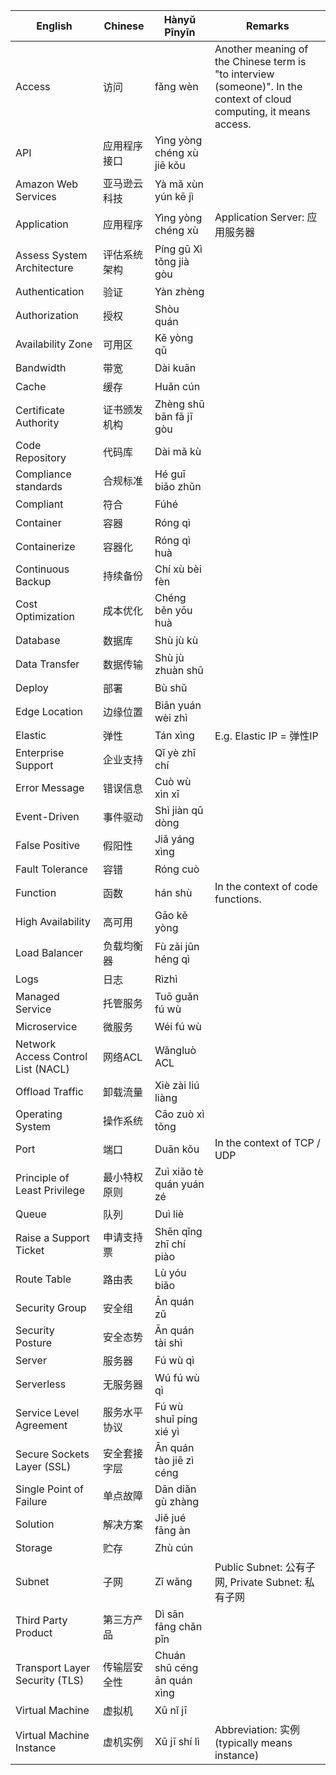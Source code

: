 | English | Chinese | Hànyǔ Pīnyīn | Remarks |
| ----------- | ----------- | ----------- | ----------- |
| Access | 访问 | fǎng wèn | Another meaning of the Chinese term is "to interview (someone)". In the context of cloud computing, it means access.
| API | 应用程序接口 | Yìng yòng chéng xù jiē kǒu |
| Amazon Web Services | 亚马逊云科技 | Yà mǎ xùn yún kē jì |
| Application | 应用程序 | Yìng yòng chéng xù | Application Server: 应用服务器 |
| Assess System Architecture | 评估系统架构 | Píng gū Xì tǒng jià gòu |
| Authentication | 验证 | Yàn zhèng |
| Authorization | 授权 | Shòu quán |
| Availability Zone | 可用区 | Kě yòng qū |
| Bandwidth | 带宽 | Dài kuān |
| Cache | 缓存  | Huǎn cún |
| Certificate Authority | 证书颁发机构 | Zhèng shū bān fā jī gòu |
| Code Repository | 代码库 | Dài mǎ kù |
| Compliance standards | 合规标准 | Hé guī biāo zhǔn |
| Compliant | 符合 | Fúhé |
| Container | 容器 | Róng qì |
| Containerize | 容器化 | Róng qì huà |
| Continuous Backup | 持续备份 | Chí xù bèi fèn |
| Cost Optimization | 成本优化 | Chéng běn yōu huà |
| Database | 数据库 | Shù jù kù |
| Data Transfer | 数据传输 | Shù jù zhuàn shū |
| Deploy | 部署 | Bù shǔ |
| Edge Location | 边缘位置 | Biān yuán wèi zhì |
| Elastic | 弹性 | Tán xìng | E.g. Elastic IP = 弹性IP |
| Enterprise Support | 企业支持 | Qǐ yè zhī chí
| Error Message | 错误信息 | Cuò wù xìn xī |
| Event-Driven | 事件驱动 | Shì jiàn qū dòng |
| False Positive | 假阳性 | Jiǎ yáng xìng |
| Fault Tolerance | 容错 | Róng cuò |
| Function | 函数 | hán shù | In the context of code functions.
| High Availability | 高可用 | Gāo kě yòng |
| Load Balancer | 负载均衡器 | Fù zǎi jūn héng qì |
| Logs | 日志 | Rìzhì |
| Managed Service | 托管服务 | Tuō guǎn fú wù |
| Microservice | 微服务 | Wéi fú wù |
| Network Access Control List (NACL) | 网络ACL | Wǎngluò ACL |
| Offload Traffic | 卸载流量 | Xiè zài liú liàng |
| Operating System | 操作系统 | Cāo zuò xì tǒng |
| Port | 端口 | Duān kǒu | In the context of TCP / UDP |
| Principle of Least Privilege | 最小特权原则 | Zuì xiǎo tè quán yuán zé |
| Queue | 队列 | Duì liè |
| Raise a Support Ticket | 申请支持票 | Shēn qǐng zhī chí piào |
| Route Table | 路由表 | Lù yóu biǎo |
| Security Group | 安全组 | Ān quán zǔ |
| Security Posture | 安全态势 | Ān quán tài shì |
| Server | 服务器 | Fú wù qì |
| Serverless | 无服务器 | Wú fú wù qì |
| Service Level Agreement | 服务水平协议 | Fú wù shuǐ píng xié yì |
| Secure Sockets Layer (SSL) | 安全套接字层 | Ān quán tào jiē zì céng |
| Single Point of Failure | 单点故障 | Dān diǎn gù zhàng |
| Solution | 解决方案 | Jiě jué fāng àn |
| Storage | 贮存 | Zhù cún |
| Subnet | 子网 | Zǐ wǎng | Public Subnet: 公有子网, Private Subnet: 私有子网 |
| Third Party Product | 第三方产品 | Dì sān fāng chǎn pǐn |
| Transport Layer Security (TLS) | 传输层安全性 | Chuán shū céng ān quán xìng |
| Virtual Machine | 虚拟机 | Xū nǐ jī |
| Virtual Machine Instance | 虚机实例 | Xū jī shí lì | Abbreviation: 实例 (typically means instance) |
